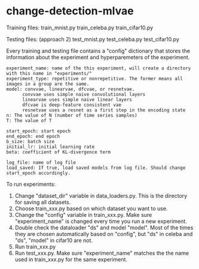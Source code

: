 # change-detection-mlvae

Training files:
train_mnist.py
train_celeba.py
train_cifar10.py

Testing files: (approach 2)
test_mnist.py
test_celeba.py
test_cifar10.py

Every training and testing file contains a "config" dictionary that stores the information about the experiment
and hyperparemeters of the experiment.

    experiment_name: name of the this experiment, will create a directory with this name in "experiments/"
    experiment_type: repetitive or nonrepetitive. The former means all images in a group are the same.
    model: convvae, linearvae, dfcvae, or resnetvae.
          convvae uses simple naive convolutional layers
          linearvae uses simple naive linear layers
          dfcvae is deep-feature consistent vae
          resnetvae uses a resnet as a first step in the encoding state
    n: The value of N (number of time series samples)
    T: The value of T
    
    start_epoch: start epoch
    end_epoch: end epoch
    b_size: batch size
    initial_lr: initial learning rate
    beta: coefficient of KL-divergence term

    log_file: name of log file
    load_saved: If true, load saved models from log file. Should change start_epoch accordingly.
    
To run experiments:
1. Change "dataset_dir" variable in data_loaders.py. This is the directory for saving all datasets.
2. Choose train_xxx.py based on which dataset you want to use.
3. Change the "config" variable in train_xxx.py. Make sure "experiment_name" is changed every time
    you run a new experiment.
4. Double check the dataloader "ds" and model "model". Most of the times they are chosen automatically
    based on "config", but "ds" in celeba and "ds", "model" in cifar10 are not.
5. Run train_xxx.py
6. Run test_xxx.py. Make sure "experiment_name" matches the the name used in train_xxx.py for the same
    experiment.
